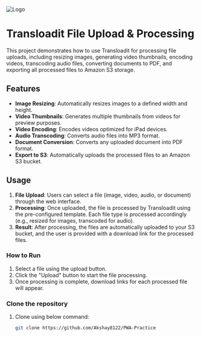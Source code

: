 ![Logo](https://www.simform.com/wp-content/uploads/2022/12/logo.svg)

# Transloadit File Upload & Processing

This project demonstrates how to use Transloadit for processing file uploads, including resizing images, generating video thumbnails, encoding videos, transcoding audio files, converting documents to PDF, and exporting all processed files to Amazon S3 storage.

## Features

- **Image Resizing**: Automatically resizes images to a defined width and height.
- **Video Thumbnails**: Generates multiple thumbnails from videos for preview purposes.
- **Video Encoding**: Encodes videos optimized for iPad devices.
- **Audio Transcoding**: Converts audio files into MP3 format.
- **Document Conversion**: Converts any uploaded document into PDF format.
- **Export to S3**: Automatically uploads the processed files to an Amazon S3 bucket.

## Usage

1. **File Upload**: Users can select a file (image, video, audio, or document) through the web interface.
2. **Processing**: Once uploaded, the file is processed by Transloadit using the pre-configured template. Each file type is processed accordingly (e.g., resized for images, transcoded for audio).
3. **Result**: After processing, the files are automatically uploaded to your S3 bucket, and the user is provided with a download link for the processed files.

### How to Run

1. Select a file using the upload button.
2. Click the "Upload" button to start the file processing.
3. Once processing is complete, download links for each processed file will appear.

### Clone the repository

1. Clone using below command:
   ```bash
   git clone https://github.com/Akshay8122/PWA-Practice
   ```
